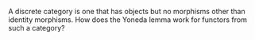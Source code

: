 A discrete category is one that has objects but no morphisms other than identity morphisms. How does the Yoneda lemma work for functors from such a category?